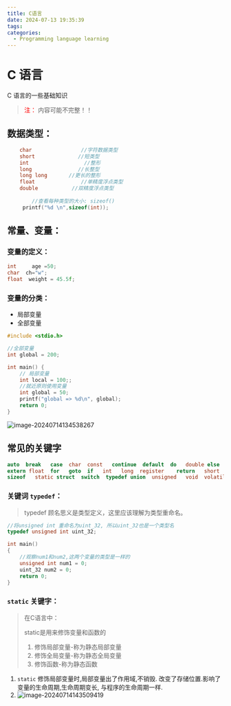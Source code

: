 ```yaml
---
title: C语言
date: 2024-07-13 19:35:39
tags:
categories: 
  - Programming language learning
---
```




# C 语言

C 语言的一些基础知识

> <font color = red>注：</font> 内容可能不完整！！

<!-- more -->

## 数据类型：

```c
	char 				//字符数据类型
	short		       //短类型
    int					 //整形
    long			   //长整型
    long long		//更长的整形
    float				//单精度浮点类型
    double 			 //双精度浮点类型
        
        //查看每种类型的大小: sizeof()
     printf("%d \n",sizeof(int));
```



## 常量、变量：

### 变量的定义：

```c
int 	age =50;
char  ch="w";
float  weight = 45.5f;
```

### 变量的分类：

- 局部变量
- 全部变量

```c
#include <stdio.h>

//全部变量
int global = 200;

int main() {
    // 局部变量
    int local = 100;;
    //就近原则使用变量
    int global = 50;
    printf("global => %d\n", global);
    return 0;
}
```

![image-20240714134538267](../../images/image-20240714134538267.png)

## 常见的关键字

```c
auto  break   case  char  const   continue  default  do   double else  enum  
extern float  for   goto  if   int   long  register    return   short  signed
sizeof   static struct  switch  typedef union  unsigned   void  volatile  while

```



### 关键词 `typedef`：

> typedef 顾名思义是类型定义，这里应该理解为类型重命名。

```c
//将unsigned int 重命名为uint_32, 所以uint_32也是一个类型名
typedef unsigned int uint_32;

int main()
{
    //观察num1和num2,这两个变量的类型是一样的
    unsigned int num1 = 0;
    uint_32 num2 = 0;
    return 0;
}
```

### `static` 关键字：

> 在C语言中：
>
>  static是用来修饰变量和函数的 
>
> 1. 修饰局部变量-称为静态局部变量 
> 2. 修饰全局变量-称为静态全局变量
> 3.  修饰函数-称为静态函数



1. `static` 修饰局部变量时,局部变量出了作用域,不销毁. 改变了存储位置.影响了变量的生命周期,生命周期变长, 与程序的生命周期一样.
2. ![image-20240714143509419](../../images/image-20240714143509419.png)
